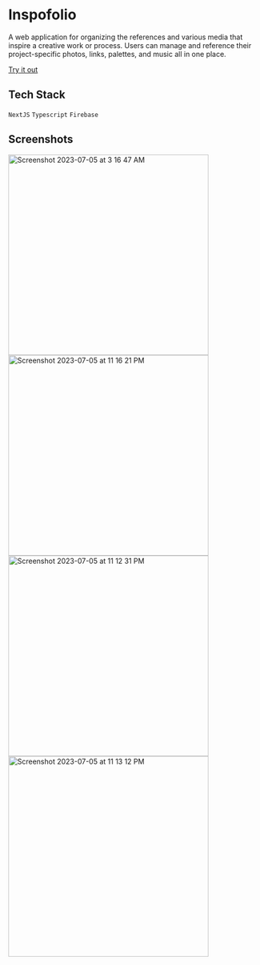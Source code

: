 # Inspofolio

A web application for organizing the references and various media that inspire a creative work or process. Users can manage and reference their project-specific photos, links, palettes, and music all in one place.

[Try it out](https://inspofolio.vercel.app/)

## Tech Stack

`NextJS` `Typescript` `Firebase`

## Screenshots

<img width="400" alt="Screenshot 2023-07-05 at 3 16 47 AM" src="https://github.com/smallwhale1/inspofolio/assets/90478438/211e6a70-089c-4c4d-8d86-c6d4a9e507fc">
<img width="400" alt="Screenshot 2023-07-05 at 11 16 21 PM" src="https://github.com/smallwhale1/inspofolio/assets/90478438/7d4a2bbe-6418-4ce2-a0c4-f5a0b3df4f22">
<img width="400" alt="Screenshot 2023-07-05 at 11 12 31 PM" src="https://github.com/smallwhale1/inspofolio/assets/90478438/a1ce832d-49ab-4ae4-8fc9-b8202546a78c">
<img width="400" alt="Screenshot 2023-07-05 at 11 13 12 PM" src="https://github.com/smallwhale1/inspofolio/assets/90478438/aa3ccc05-6375-47f0-9d7a-af1430da5386">
